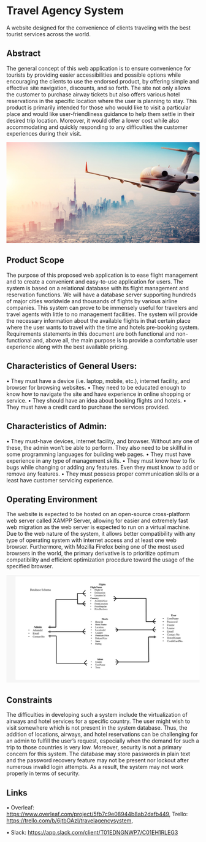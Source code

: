 # **Travel Agency System**
A website designed for the convenience of clients traveling with the best tourist services across the world.

## Abstract 
The general concept of this web application is to ensure convenience for tourists by providing easier accessibilities and possible options while encouraging the clients to use the endorsed product, by offering simple and effective site navigation, discounts, and so forth. The site not only allows the customer to purchase airway tickets but also offers various hotel reservations in the specific location where the user is planning to stay. This product is primarily intended for those who would like to visit a particular place and would like user-friendliness guidance to help them settle in their desired trip location. Moreover, it would offer a lower cost while also accommodating and quickly responding to any difficulties the customer experiences during their visit.

![alt text](https://github.com/shahriar-rahman/Travel-Agency-System/blob/main/Photos/TravelAgencyHome.jpg)

## Product Scope
The purpose of this proposed web application is to ease flight management and to create a convenient and easy-to-use application for users. The system is based on a relational database with its flight management and reservation functions. We will have a database server supporting hundreds of major cities worldwide and thousands of flights by various airline companies. This system can prove to be immensely useful for travelers and travel agents with little to no management facilities. The system will provide the necessary information about the available flights in that certain place where the user wants to travel with the time and hotels pre-booking system. Requirements statements in this document are both functional and non-functional and, above all, the main purpose is to provide a comfortable user experience along with the best available pricing.


## Characteristics of General Users:
• They must have a device (i.e. laptop, mobile, etc.), internet facility, and browser for browsing websites.
• They need to be educated enough to know how to navigate the site and have experience in online shopping or service.
• They should have an idea about booking flights and hotels. • They must have a credit card to purchase the services provided.

## Characteristics of Admin:
• They must-have devices, internet facility, and browser. Without any one of these, the admin won’t be able to perform. They also need to be skillful in some programming languages for building web pages.
• They must have experience in any type of management skills.
• They must know how to fix bugs while changing or adding any features.
Even they must know to add or remove any features.
• They must possess proper communication skills or a least have customer servicing experience.

## Operating Environment
The website is expected to be hosted on an open-source cross-platform web server called XAMPP Server, allowing for easier and extremely fast web 
migration as the web server is expected to run on a virtual machine. Due to the web nature of the system, it allows better compatibility with any type of operating system with internet access and at least one web browser. Furthermore, with Mozilla Firefox being one of the most used browsers in the world, the primary derivative is to prioritize optimum compatibility and efficient optimization procedure toward the usage of the specified browser.

![alt text](https://github.com/shahriar-rahman/Travel-Agency-System/blob/main/Documentation/Database-Schema-Diagram.JPG)

## Constraints
The difficulties in developing such a system include the virtualization of airways and hotel services for a specific country. The user might wish to visit somewhere which is not present in the system database. Thus, the addition of locations, airways, and hotel reservations can be challenging for an admin to fulfill the user’s request, especially when the demand for such a trip to those countries is very low.
Moreover, security is not a primary concern for this system. The database may store passwords in plain text and the password recovery feature may not
be present nor lockout after numerous invalid login attempts. As a result, the system may not work properly in terms of security.


## Links
• Overleaf: https://www.overleaf.com/project/5fb7c9e08944b8ab2dafb449, Trello: https://trello.com/b/6jtbOAzI/travelagencysystem, 

• Slack: https://app.slack.com/client/T01EDNGNWP7/C01EH1RLEG3
